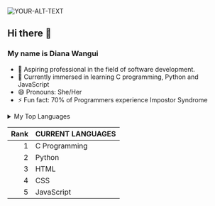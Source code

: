 <picture>
 <source media="(prefers-color-scheme: dark)" srcset="https://i.ytimg.com/vi/-grF3kNF0gQ/hq720.jpg?sqp=-oaymwE7CK4FEIIDSFryq4qpAy0IARUAAAAAGAElAADIQj0AgKJD8AEB-AH-CYACzgWKAgwIABABGD0gVShlMA8=&rs=AOn4CLBPAKQDr6f6FP3E8kqGyjKSELoGqg">
 <source media="(prefers-color-scheme: light)" srcset="https://i.ytimg.com/vi/-grF3kNF0gQ/hq720.jpg?sqp=-oaymwE7CK4FEIIDSFryq4qpAy0IARUAAAAAGAElAADIQj0AgKJD8AEB-AH-CYACzgWKAgwIABABGD0gVShlMA8=&rs=AOn4CLBPAKQDr6f6FP3E8kqGyjKSELoGqg">
 <img alt="YOUR-ALT-TEXT" src="https://i.ytimg.com/vi/-grF3kNF0gQ/hq720.jpg?sqp=-oaymwE7CK4FEIIDSFryq4qpAy0IARUAAAAAGAElAADIQj0AgKJD8AEB-AH-CYACzgWKAgwIABABGD0gVShlMA8=&rs=AOn4CLBPAKQDr6f6FP3E8kqGyjKSELoGqg">
</picture>


## Hi there 👋
### My name is Diana Wangui

- 🔭 Aspiring professional in the field of software development.
- 🌱 Currently immersed in learning C programming, Python and JavaScript
- 😄 Pronouns: She/Her
- ⚡ Fun fact: 70% of Programmers experience Impostor Syndrome



<details>
<summary>My Top Languages


| Rank | CURRENT LANGUAGES |
|-----:|-------------------|
|     1|     C Programming |
|     2|     Python        |
|     3|     HTML          |
|     4|     CSS           |
|     5|     JavaScript    |

</summary>
